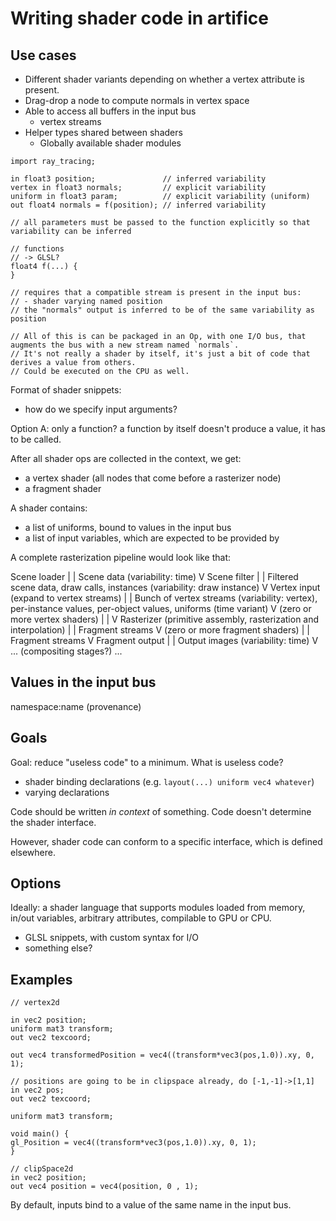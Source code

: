 # Writing shader code in artifice

## Use cases

- Different shader variants depending on whether a vertex attribute is present.
- Drag-drop a node to compute normals in vertex space
- Able to access all buffers in the input bus
  - vertex streams 
- Helper types shared between shaders
  - Globally available shader modules

```
import ray_tracing;

in float3 position;               // inferred variability
vertex in float3 normals;         // explicit variability
uniform in float3 param;          // explicit variability (uniform)
out float4 normals = f(position); // inferred variability

// all parameters must be passed to the function explicitly so that variability can be inferred

// functions
// -> GLSL?
float4 f(...) {
}

// requires that a compatible stream is present in the input bus:
// - shader varying named position
// the "normals" output is inferred to be of the same variability as position

// All of this is can be packaged in an Op, with one I/O bus, that augments the bus with a new stream named `normals`.
// It's not really a shader by itself, it's just a bit of code that derives a value from others.
// Could be executed on the CPU as well.
```

Format of shader snippets:
- how do we specify input arguments?

Option A: only a function? a function by itself doesn't produce a value, it has to be called.

After all shader ops are collected in the context, we get:
- a vertex shader (all nodes that come before a rasterizer node)
- a fragment shader

A shader contains:
- a list of uniforms, bound to values in the input bus
- a list of input variables, which are expected to be provided by 


A complete rasterization pipeline would look like that:

Scene loader
 |
 |   Scene data (variability: time)
 V
Scene filter
 |
 |   Filtered scene data, draw calls, instances (variability: draw instance)
 V
Vertex input (expand to vertex streams)
 |
 |   Bunch of vertex streams (variability: vertex), per-instance values, per-object values, uniforms (time variant)
 V
(zero or more vertex shaders)
 |
 |
 V
Rasterizer (primitive assembly, rasterization and interpolation)
 |
 |   Fragment streams
 V
(zero or more fragment shaders)
 |
 |   Fragment streams
 V
Fragment output
 |
 |   Output images (variability: time)
 V
... (compositing stages?) ...

## Values in the input bus

namespace:name (provenance)

## Goals
Goal: reduce "useless code" to a minimum. What is useless code?
- shader binding declarations (e.g. `layout(...) uniform vec4 whatever`)
- varying declarations

Code should be written _in context_ of something. 
Code doesn't determine the shader interface.

However, shader code can conform to a specific interface, which is defined elsewhere.

## Options
Ideally: a shader language that supports modules loaded from memory, in/out variables, arbitrary attributes, compilable to GPU or CPU.

- GLSL snippets, with custom syntax for I/O
- something else?

## Examples

```
// vertex2d

in vec2 position;
uniform mat3 transform;
out vec2 texcoord;

out vec4 transformedPosition = vec4((transform*vec3(pos,1.0)).xy, 0, 1);

// positions are going to be in clipspace already, do [-1,-1]->[1,1]
in vec2 pos;
out vec2 texcoord;

uniform mat3 transform;

void main() {
gl_Position = vec4((transform*vec3(pos,1.0)).xy, 0, 1);
}
```

```
// clipSpace2d
in vec2 position;
out vec4 position = vec4(position, 0 , 1);
```

By default, inputs bind to a value of the same name in the input bus.

